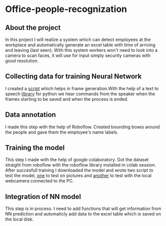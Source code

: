 # Office-people-recognization

## About the project
In this project I will realize a system which can detect employees at the workplace and automatically generate an excel table with time of arriving and leaving (last seen). With this system workers won't need to look into a camera to scan faces, it will use for input simply security cameras with good resolution. 

## Collecting data for training Neural Network
I created a [script](https://github.com/AGNworks/Office-people-recognization/blob/main/frame_gen.py) which helps in frame generation.With the help of a text to speech [library](https://pypi.org/project/pyttsx3/) for python we hear commands from the speaker when the frames starting to be saved and when the process is ended. 

## Data annotation
I made this step with the help of Roboflow. Created bounding boxes around the people and gave them the employee's name labels.

## Training the model
This step I made with the help of google colaboratory. Got the dataset straight from roboflow with the roboflow library installed in colab session. After succesfull training I downloaded the model and wrote two script to test the model, [one](https://github.com/AGNworks/Office-people-recognization/blob/main/yolo_test.py) to test on pictures and [another](https://github.com/AGNworks/Office-people-recognization/blob/main/yolo_video.py) to test with the local webcamera connected to the PC. 

## Integration of NN model 
This step is in process. I need to add functions that will get information from NN prediction and automaticly add data to the excel table which is saved on the local disk.
